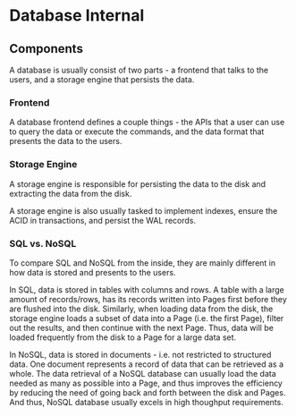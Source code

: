 # Database Internal

## Components

A database is usually consist of two parts - a frontend that talks to the users, and a storage engine that persists the data.

### Frontend

A database frontend defines a couple things - the APIs that a user can use to query the data or execute the commands, and the data format that presents the data to the users.

### Storage Engine

A storage engine is responsible for persisting the data to the disk and extracting the data from the disk.

A storage engine is also usually tasked to implement indexes, ensure the ACID in transactions, and persist the WAL records.

### SQL vs. NoSQL

To compare SQL and NoSQL from the inside, they are mainly different in how data is stored and presents to the users.

In SQL, data is stored in tables with columns and rows. A table with a large amount of records/rows, has its records written into Pages first before they are flushed into the disk. Similarly, when loading data from the disk, the storage engine loads a subset of data into a Page (i.e. the first Page), filter out the results, and then continue with the next Page. Thus, data will be loaded frequently from the disk to a Page for a large data set.

In NoSQL, data is stored in documents - i.e. not restricted to structured data. One document represents a record of data that can be retrieved as a whole. The data retrieval of a NoSQL database can usually load the data needed as many as possible into a Page, and thus improves the efficiency by reducing the need of going back and forth between the disk and Pages. And thus, NoSQL database usually excels in high thoughput requirements.

